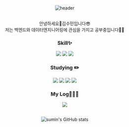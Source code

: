 <br><br><br>
<div align="center">

  ![header](https://capsule-render.vercel.app/api?type=cylinder&color=auto&customColorList=18&height=180&section=header&text=sumin's%20Github&animation=fadeIN&fontSize=70)

</div>
<br>
<div align= "center">
안녕하세요🙌김수민입니다😎<br>
저는 백엔드와 데이터엔지니어링에 관심을 가지고 공부중입니다👩‍💻
<br>
  
### Skill✨
<img src="https://img.shields.io/badge/java-007396?style=for-the-badge&logo=java&logoColor=white"> <img src="https://img.shields.io/badge/python-3776AB?style=for-the-badge&logo=python&logoColor=white"> <img src="https://img.shields.io/badge/oracle-F80000?style=for-the-badge&logo=oracle&logoColor=white"> 
  
### Studying ✏️
<img src="https://img.shields.io/badge/spring-6DB33F?style=for-the-badge&logo=spring&logoColor=white"> <img src="https://img.shields.io/badge/django-092E20?style=for-the-badge&logo=django&logoColor=white"> <img src="https://img.shields.io/badge/github-181717?style=for-the-badge&logo=github&logoColor=white">
 <img src="https://img.shields.io/badge/git-F05032?style=for-the-badge&logo=git&logoColor=white">
  
### My Log👩🏻‍💻
<div>
  <a href = "https://velog.io/@s_mim">
    <img src="https://img.shields.io/badge/velog-1DBF73?style=flat-square&logo=Vimeo&logoColor=white"/>
  </a>
</div>
<br>
  
![sumin's GitHub stats](https://github-readme-stats.vercel.app/api?username=sumin25&show_icons=true&theme=nord&count_private=true)

</div>





<!--
**sumin25/sumin25** is a ✨ _special_ ✨ repository because its `README.md` (this file) appears on your GitHub profile.

Here are some ideas to get you started:

- 🔭 I’m currently working on ...
- 🌱 I’m currently learning ...
- 👯 I’m looking to collaborate on ...
- 🤔 I’m looking for help with ...
- 💬 Ask me about ...
- 📫 How to reach me: ...
- 😄 Pronouns: ...
- ⚡ Fun fact: ...
-->
